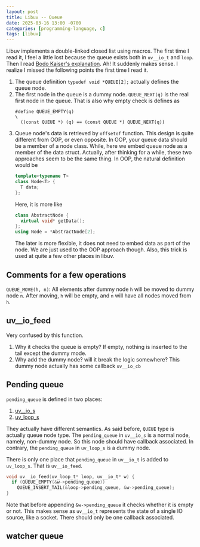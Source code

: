 ```yaml
---
layout: post
title: Libuv -- Queue
date: 2025-03-16 13:00 -0700
categories: [programming-language, c]
tags: [libuv]
---
```


Libuv implements a double-linked closed list using macros. The first time I
read it, I feel a little lost because the queue exists both in `uv__io_t` and
`loop`. Then I read
[Bodo Kaiser's explanation](https://gist.github.com/bodokaiser/5657156). Ah! It
suddenly makes sense. I realize I missed the following points the first time I
read it.

1. The queue definition `typedef void *QUEUE[2];` actually defines the queue
   node.
2. The first node in the queue is a dummy node. `QUEUE_NEXT(q)` is the real
   first node in the queue. That is also why empty check is defines as
   ```
   #define QUEUE_EMPTY(q)                                                        \
     ((const QUEUE *) (q) == (const QUEUE *) QUEUE_NEXT(q))
   ```
3. Queue node's data is retrieved by `offsetof` function. This design is quite
   different from OOP, or even opposite. In OOP, your queue data should be a
   member of a node class. While, here we embed queue node as a member of the
   data struct. Actually, after thinking for a while, these two approaches seem
   to be the same thing. In OOP, the natural definition would be
   ```cpp
   template<typename T>
   class Node<T> {
     T data;
   };
   ```
   Here, it is more like
   ```cpp
   class AbstractNode {
     virtual void* getData();
   };
   using Node = *AbstractNode[2];
   ```
   The later is more flexible, it does not need to embed data as part of the
   node. We are just used to the OOP approach though. Also, this trick is used
   at quite a few other places in libuv.

## Comments for a few operations

`QUEUE_MOVE(h, n)`: All elements after dummy node `h` will be moved to dummy
node `n`. After moving, `h` will be empty, and `n` will have all nodes moved
from `h`.

## uv\_\_io_feed

Very confused by this function.

1. Why it checks the queue is empty? If empty, nothing is inserted to the tail
   except the dummy mode.
2. Why add the dummy node? will it break the logic somewhere? This dummy node
   actually has some callback `uv__io_cb`

## Pending queue

`pending_queue` is defined in two places:

1. [uv\_\_io_s](https://github.com/libuv/libuv/blob/e7ecd116e0e013bf8c01d66505ced4ce1b58c005/include/uv/unix.h#L95)
2. [uv_loop_s](https://github.com/libuv/libuv/blob/e7ecd116e0e013bf8c01d66505ced4ce1b58c005/include/uv/unix.h#L223)

They actually have different semantics. As said before, `QUEUE` type is
actually queue node type. The `pending_queue` in `uv__io_s` is a normal node,
namely, non-dummy node. So this node should have callback associated. In
contrary, the `pending_queue` in `uv_loop_s` is a dummy node.

There is only one place that `pending_queue` in `uv__io_t` is added to
`uv_loop_s`. That is `uv__io_feed`.

```c
void uv__io_feed(uv_loop_t* loop, uv__io_t* w) {
  if (QUEUE_EMPTY(&w->pending_queue))
    QUEUE_INSERT_TAIL(&loop->pending_queue, &w->pending_queue);
}
```

Note that before appending `&w->pending_queue` it checks whether it is empty or
not. This makes sense as `uv__io_t` represents the state of a single IO source,
like a socket. There should only be one callback associated.

## watcher queue
